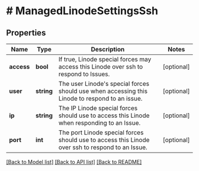 # # ManagedLinodeSettingsSsh

## Properties

Name | Type | Description | Notes
------------ | ------------- | ------------- | -------------
**access** | **bool** | If true, Linode special forces may access this Linode over ssh to respond to Issues. | [optional]
**user** | **string** | The user Linode&#39;s special forces should use when accessing this Linode to respond to an issue. | [optional]
**ip** | **string** | The IP Linode special forces should use to access this Linode when responding to an Issue. | [optional]
**port** | **int** | The port Linode special forces should use to access this Linode over ssh to respond to an Issue. | [optional]

[[Back to Model list]](../../README.md#models) [[Back to API list]](../../README.md#endpoints) [[Back to README]](../../README.md)
